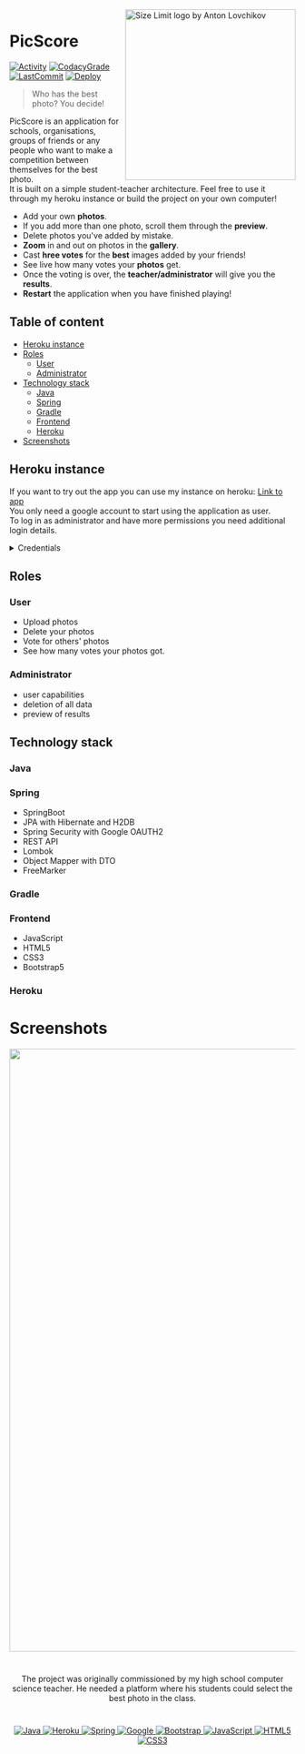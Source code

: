 <a href="https://www.freepik.com/free-vector/vector-photographer-character-camera-professional-operator-correspondent-man-illustration_10602740.htm#query=photography%20illustration&position=19&from_view=search&track=sph">
  <img src="https://img.freepik.com/free-vector/vector-photographer-character-camera-professional-operator-correspondent-man-illustration_1284-42379.jpg?w=826&t=st=1666358657~exp=1666359257~hmac=9c54bd46a506c1607f134de0130925b6aa15b323b2e57aea19a32f3380a9e9fa" align="right"
     alt="Size Limit logo by Anton Lovchikov" height="300">
</a>

# PicScore 
[![Activity](https://img.shields.io/github/commit-activity/m/Franek-Antoniak/image-vote)](https://github.com/Franek-Antoniak/image-vote) [![CodacyGrade](https://app.codacy.com/project/badge/Grade/a7c4e661039547eea4fe1369b3cb41ff)](https://www.codacy.com/gh/Franek-Antoniak/image-vote/dashboard?utm_source=github.com&amp;utm_medium=referral&amp;utm_content=Franek-Antoniak/image-vote&amp;utm_campaign=Badge_Grade) [![LastCommit](https://img.shields.io/github/last-commit/Franek-Antoniak/image-vote)](https://github.com/Franek-Antoniak/image-vote) [![Deploy](https://img.shields.io/github/deployments/Franek-Antoniak/image-vote/rate-photo)](https://rate-photo.herokuapp.com/)
> Who has the best photo? You decide!

PicScore is an application for schools, organisations, groups of friends or any people who want to make a competition between themselves for the best photo. 
<br/>
It is built on a simple student-teacher architecture. Feel free to use it through my heroku instance or build the project on your own computer!

* Add your own **photos**.
* If you add more than one photo, scroll them through the **preview**. 
* Delete photos you've added by mistake.
* **Zoom** in and out on photos in the **gallery**.
* Cast **hree votes** for the **best** images added by your friends!
* See live how many votes your **photos** get.
* Once the voting is over, the **teacher/administrator** will give you the **results**.
* **Restart** the application when you have finished playing!

## Table of content

- [Heroku instance](#heroku-instance)
- [Roles](#roles)
    - [User](#user)
    - [Administrator](#administrator)
- [Technology stack](#technology-stack)
    - [Java](#java)
    - [Spring](#java)
    - [Gradle](#java)
    - [Frontend](#java)
    - [Heroku](#java)
- [Screenshots](#screenshots)


## Heroku instance
If you want to try out the app you can use my instance on heroku: [Link to app](https://rate-photo.herokuapp.com/)
<br/>
You only need a google account to start using the application as user.
<br/>
To log in as administrator and have more permissions you need additional login details.
<br/>
<details>
<summary>Credentials</summary>
  
```Login: admin```
</br>
```Password: pass```
</details>


## Roles
### User
* Upload photos
* Delete your photos
* Vote for others' photos
* See how many votes your photos got.
### Administrator
* user capabilities
* deletion of all data
* preview of results

## Technology stack

### Java

### Spring 
* SpringBoot
* JPA with Hibernate and H2DB
* Spring Security with Google OAUTH2
* REST API
* Lombok
* Object Mapper with DTO
* FreeMarker

### Gradle

### Frontend
* JavaScript
* HTML5
* CSS3
* Bootstrap5

### Heroku

# Screenshots

<p align="center">
  <a href="https://github.com/Franek-Antoniak/image-vote">
  <img src="https://i.imgur.com/XrRtR1f.gif" alt="Gallery" width="1060"/></a>
</p>

# 

<p align="center">
The project was originally commissioned by my high school computer science teacher. He needed a platform where his students could select the best photo in the class.
</p>

#
<p align="center">
  <a href="https://github.com/Franek-Antoniak/image-vote">
  <img src="https://img.shields.io/badge/java-%23ED8B00.svg?style=for-the-badge&logo=java&logoColor=white" alt="Java"/>
  </a>
  <a href="https://github.com/Franek-Antoniak/image-vote">
  <img src="https://img.shields.io/badge/heroku-%23430098.svg?style=for-the-badge&logo=heroku&logoColor=white" alt="Heroku"/>
  </a>
  <a href="https://github.com/Franek-Antoniak/image-vote">
  <img src="https://img.shields.io/badge/spring-%236DB33F.svg?style=for-the-badge&logo=spring&logoColor=white" alt="Spring"/>
  </a>
  <a href="https://github.com/Franek-Antoniak/image-vote">
  <img src="https://img.shields.io/badge/google-4285F4?style=for-the-badge&logo=google&logoColor=white" alt="Google"/>
  </a>
  <a href="https://github.com/Franek-Antoniak/image-vote">
  <img src="https://img.shields.io/badge/bootstrap-%23563D7C.svg?style=for-the-badge&logo=bootstrap&logoColor=white" alt="Bootstrap"/>
  </a>
  <a href="https://github.com/Franek-Antoniak/image-vote">
  <img src="https://img.shields.io/badge/javascript-%23323330.svg?style=for-the-badge&logo=javascript&logoColor=%23F7DF1E" alt="JavaScript"/>
  </a>
  <a href="https://github.com/Franek-Antoniak/image-vote">
  <img src="https://img.shields.io/badge/html5-%23E34F26.svg?style=for-the-badge&logo=html5&logoColor=white" alt="HTML5"/>
  </a>
  <a href="https://github.com/Franek-Antoniak/image-vote">
  <img src="https://img.shields.io/badge/css3-%231572B6.svg?style=for-the-badge&logo=css3&logoColor=white" alt="CSS3"/>
  </a>
</p>
